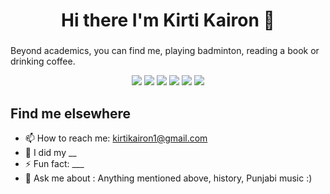 <h1 align="center">Hi there I'm Kirti Kairon 👋</h1>
<h3>  </h3>

<p>Beyond academics, you can find me, playing badminton, reading a book or drinking coffee.</p>

<div align="center">
  <img src="https://img.shields.io/badge/-Machine%20Learning-007ACC?style=for-the-badge&logo=machine-learning&logoColor=white" />
  <img src="https://img.shields.io/badge/-Finance-6A0DAD?style=for-the-badge&logo=finance&logoColor=white" />
  <img src="https://img.shields.io/badge/-Data%20Science-F97316?style=for-the-badge&logo=atom&logoColor=white" />
  <img src="https://img.shields.io/badge/-Python-%233776ab?logo=python&style=for-the-badge&logoColor=white" />
  <img src="https://img.shields.io/badge/-PyTorch-%23EE4C2C.svg?style=for-the-badge&logo=PyTorch&logoColor=white" />
  <img src="https://img.shields.io/badge/-C%2B%2B-00599C?style=for-the-badge&logo=c%2B%2B&logoColor=white" />
</div>

## Find me elsewhere
- 📫 How to reach me: kirtikairon1@gmail.com
- :brain: I did my __
- ⚡ Fun fact: ___
- 💬 Ask me about : Anything mentioned above, history, Punjabi music :)
